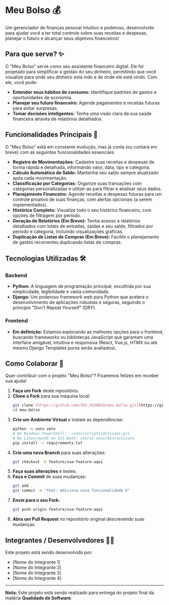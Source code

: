# Meu Bolso 💰

Um gerenciador de finanças pessoal intuitivo e poderoso, desenvolvido para ajudar você a ter total controle sobre suas receitas e despesas, planejar o futuro e alcançar seus objetivos financeiros!

## Para que serve? ✨

O "Meu Bolso" serve como seu assistente financeiro digital. Ele foi projetado para simplificar a gestão do seu dinheiro, permitindo que você visualize para onde seu dinheiro está indo e de onde ele está vindo. Com ele, você pode:

* **Entender seus hábitos de consumo:** Identifique padrões de gastos e oportunidades de economia.
* **Planejar seu futuro financeiro:** Agende pagamentos e receitas futuras para evitar surpresas.
* **Tomar decisões inteligentes:** Tenha uma visão clara da sua saúde financeira através de relatórios detalhados.

## Funcionalidades Principais 🚀

O "Meu Bolso" está em constante evolução, mas já conta (ou contará em breve) com as seguintes funcionalidades essenciais:

* **Registro de Movimentações:** Cadastre suas receitas e despesas de forma rápida e detalhada, informando valor, data, tipo e categoria.
* **Cálculo Automático de Saldo:** Mantenha seu saldo sempre atualizado após cada movimentação.
* **Classificação por Categorias:** Organize suas transações com categorias personalizadas e utilize-as para filtrar e analisar seus dados.
* **Planejamento Financeiro:** Agende receitas e despesas futuras para um controle proativo de suas finanças, com alertas opcionais (a serem implementados).
* **Histórico Completo:** Visualize todo o seu histórico financeiro, com opções de filtragem por período.
* **Geração de Relatórios (Em Breve):** Tenha acesso a relatórios detalhados com totais de entradas, saídas e seu saldo, filtrados por período e categoria, incluindo visualizações gráficas.
* **Duplicação de Listas de Compras (Em Breve):** Facilite o planejamento de gastos recorrentes duplicando listas de compras.

## Tecnologias Utilizadas 🛠️

### Backend

* **Python:** A linguagem de programação principal, escolhida por sua simplicidade, legibilidade e vasta comunidade.
* **Django:** Um poderoso framework web para Python que acelera o desenvolvimento de aplicações robustas e seguras, seguindo o princípio "Don't Repeat Yourself" (DRY).

### Frontend

* **Em definição:** Estamos explorando as melhores opções para o frontend, buscando frameworks ou bibliotecas JavaScript que garantam uma interface amigável, intuitiva e responsiva (React, Vue.js, HTMX ou até mesmo Django Templates puros serão avaliados).

## Como Colaborar 🤝

Quer contribuir com o projeto "Meu Bolso"? Ficaremos felizes em receber sua ajuda!

1.  **Faça um Fork** deste repositório.
2.  **Clone o Fork** para sua máquina local:
    ```bash
    git clone [https://github.com/SEU_USUARIO/meu-bolso.git](https://github.com/SEU_USUARIO/meu-bolso.git)
    cd meu-bolso
    ```
3.  **Crie um Ambiente Virtual** e instale as dependências:
    ```bash
    python -m venv venv
    # No Windows PowerShell: .\venv\Scripts\Activate.ps1
    # No Linux/macOS ou Git Bash: source venv/bin/activate
    pip install -r requirements.txt
    ```
4.  **Crie uma nova Branch** para suas alterações:
    ```bash
    git checkout -b feature/sua-feature-aqui
    ```
5.  **Faça suas alterações** e testes.
6.  **Faça o Commit** de suas mudanças:
    ```bash
    git add .
    git commit -m "feat: Adiciona nova funcionalidade X"
    ```
7.  **Envie para o seu Fork:**
    ```bash
    git push origin feature/sua-feature-aqui
    ```
8.  **Abra um Pull Request** no repositório original descrevendo suas mudanças.

## Integrantes / Desenvolvedores 🧑‍💻

Este projeto está sendo desenvolvido por:

* [Nome do Integrante 1]
* [Nome do Integrante 2]
* [Nome do Integrante 3]
* [Nome do Integrante 4]

---

**Nota:** Este projeto está sendo realizado para entrega do projeto final da matéria **Qualidade de Software**.
